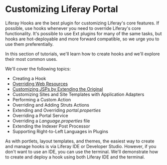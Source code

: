 # Customizing Liferay Portal [](id=customizing-liferay-portal-lp-6-2-develop-tutorial)

Liferay Hooks are the best plugin for customizing Liferay's core features. If
possible, use hooks whenever you need to override Liferay's core functionality.
It's possible to use Ext plugins for many of the same tasks, but hooks are
hot-deployable and more forward compatible, so we urge you to use them
preferentially. 

In this section of tutorials, we'll learn how to create hooks and we'll explore
their most common uses.

We'll cover the following topics:

- Creating a Hook
- [Overriding Web Resources](https://www-ldn.liferay.com/develop/tutorials/-/knowledge_base/overriding-web-resources-lp-6-2-develop-tutorial)
- [Customizing JSPs by Extending the Original](https://www-ldn.liferay.com/develop/tutorials/-/knowledge_base/customizing-jsps-by-extending-the-original-lp-6-2-develop-tutorial)
- Customizing Sites and Site Templates with Application Adapters 
- Performing a Custom Action 
- Overriding and Adding Struts Actions 
- Extending and Overriding *portal.properties* 
- Overriding a Portal Service
- Overriding a *Language.properties* file
- Extending the Indexer Post Processor
- Supporting Right-to-Left Languages in Plugins

As with portlets, layout templates, and themes, the easiest way to create and
manage hooks is via Liferay IDE or Developer Studio. However, if you don't want
to use an IDE, you can use the terminal. We'll demonstrate how to create and
deploy a hook using both Liferay IDE and the terminal.

